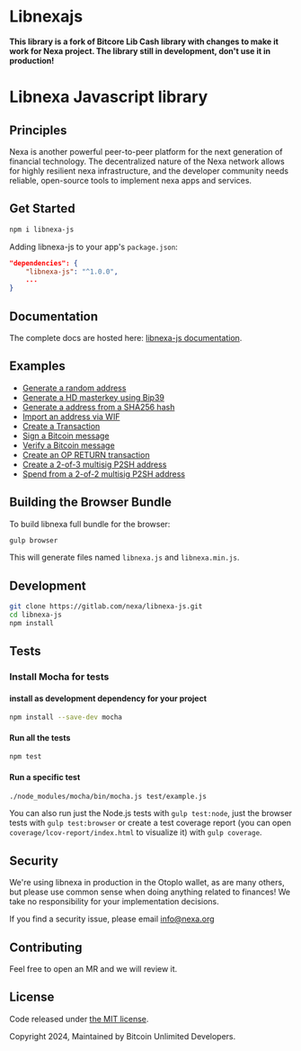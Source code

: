# Libnexajs

**This library is a fork of Bitcore Lib Cash library with changes to make it work for Nexa project. The library still in development, don't use it in production!**

# Libnexa Javascript library

## Principles

Nexa is another powerful peer-to-peer platform for the next generation of financial technology. The decentralized nature of the Nexa network allows for highly resilient nexa infrastructure, and the developer community needs reliable, open-source tools to implement nexa apps and services.

## Get Started

```sh
npm i libnexa-js
```

Adding libnexa-js to your app's `package.json`:

```json
"dependencies": {
    "libnexa-js": "^1.0.0",
    ...
}
```

## Documentation

The complete docs are hosted here: [libnexa-js documentation](https://nexa.gitlab.io/libnexa-js/).

## Examples

- [Generate a random address](docs/examples.md#generate-a-random-address)
- [Generate a HD masterkey using Bip39](docs/examples.md#generate-an-address-using-BIP39-mnemonic-seed)
- [Generate a address from a SHA256 hash](docs/examples.md#generate-a-address-from-a-sha256-hash)
- [Import an address via WIF](docs/examples.md#import-an-address-via-wif)
- [Create a Transaction](docs/examples.md#create-a-transaction)
- [Sign a Bitcoin message](docs/examples.md#sign-a-bitcoin-message)
- [Verify a Bitcoin message](docs/examples.md#verify-a-bitcoin-message)
- [Create an OP RETURN transaction](docs/examples.md#create-an-op-return-transaction)
- [Create a 2-of-3 multisig P2SH address](docs/examples.md#create-a-2-of-3-multisig-p2sh-address)
- [Spend from a 2-of-2 multisig P2SH address](docs/examples.md#spend-from-a-2-of-2-multisig-p2sh-address)

## Building the Browser Bundle

To build libnexa full bundle for the browser:

```sh
gulp browser
```

This will generate files named `libnexa.js` and `libnexa.min.js`.

<!--
You can also use our pre-generated files, provided for each release along with a PGP signature by one of the project's maintainers. To get them, checkout the [releases](https://github.com/bitpay/bitcore/blob/master/packages/bitcore-lib-cash/CHANGELOG.md).
-->

## Development

```sh
git clone https://gitlab.com/nexa/libnexa-js.git
cd libnexa-js
npm install
```

## Tests

### Install Mocha for tests

#### install as development dependency for your project

```sh
npm install --save-dev mocha
```

#### Run all the tests

```sh
npm test
```

#### Run a specific test

```sh
./node_modules/mocha/bin/mocha.js test/example.js
```

You can also run just the Node.js tests with `gulp test:node`, just the browser tests with `gulp test:browser`
or create a test coverage report (you can open `coverage/lcov-report/index.html` to visualize it) with `gulp coverage`.

## Security

We're using libnexa in production in the Otoplo wallet, as are many others, but please use common sense when doing anything related to finances! We take no responsibility for your implementation decisions.

If you find a security issue, please email info@nexa.org

## Contributing

Feel free to open an MR and we will review it.

## License

Code released under [the MIT license](https://gitlab.com/nexa/libnexa-js/-/blob/main/LICENSE).

Copyright 2024, Maintained by Bitcoin Unlimited Developers.
